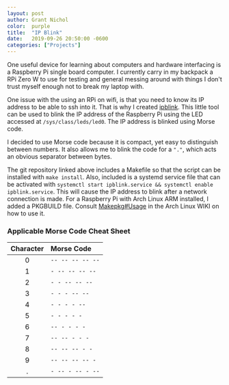 ```yaml
---
layout: post
author: Grant Nichol
color:  purple
title:  "IP Blink"
date:   2019-09-26 20:50:00 -0600
categories: ["Projects"]
---
```


One useful device for learning about computers and hardware interfacing is a Raspberry Pi single board computer.
I currently carry in my backpack a RPi Zero W to use for testing and general messing around with things I don't trust myself enough
not to break my laptop with.

One issue with the using an RPi on wifi, is that you need to know its IP address to be able to ssh into it. 
That is why I created [ipblink](https://github.com/gwnichol/ipblink). This little tool can be used to blink the IP address of the
Raspberry Pi using the LED accessed at `/sys/class/leds/led0`. The IP address is blinked using Morse code.

I decided to use Morse code because it is compact, yet easy to distinguish between numbers. It also allows me to blink the code for a `"."`, which acts
an obvious separator between bytes. 

The git repository linked above includes a Makefile so that the script can be installed with `make install`. Also, included is a systemd service file that
can be activated with `systemctl start ipblink.service && systemctl enable ipblink.service`. This will cause the IP address to blink after
a network connection is made. For a Raspberry Pi with Arch Linux ARM installed, I added a PKGBUILD file.
Consult [Makepkg#Usage](https://wiki.archlinux.org/index.php/Makepkg#Usage) in the Arch Linux WIKI on how to use it.

### Applicable Morse Code Cheat Sheet

| Character    | Morse Code         |
|:------------:|:-------------------|
| 0            | `-- -- -- -- --`   |
| 1            | `- -- -- -- --`    |
| 2            | `- - -- -- --`     |
| 3            | `- - - -- --`      |
| 4            | `- - - - --`       |
| 5            | `- - - - -`        |
| 6            | `-- - - - -`       |
| 7            | `-- -- - - -`      |
| 8            | `-- -- -- - -`     |
| 9            | `-- -- -- -- -`    |
| .            | `- -- - -- - --`   |


